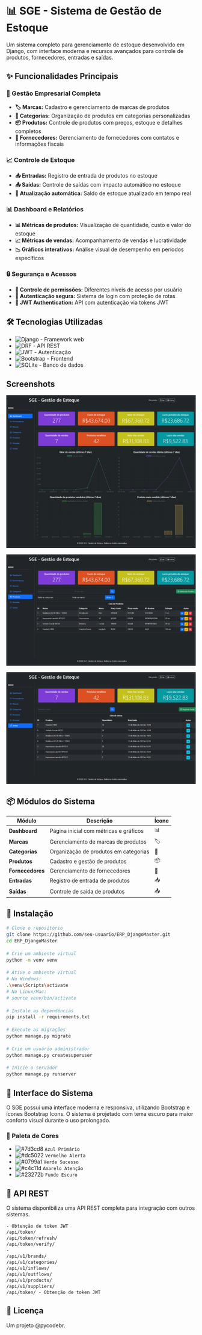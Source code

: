 # 📊 SGE - Sistema de Gestão de Estoque


Um sistema completo para gerenciamento de estoque desenvolvido em Django, com interface moderna e recursos avançados para controle de produtos, fornecedores, entradas e saídas.

## ✨ Funcionalidades Principais

### 🏢 Gestão Empresarial Completa
- **🏷️ Marcas:** Cadastro e gerenciamento de marcas de produtos
- **📁 Categorias:** Organização de produtos em categorias personalizadas
- **📦 Produtos:** Controle de produtos com preços, estoque e detalhes completos
- **🚚 Fornecedores:** Gerenciamento de fornecedores com contatos e informações fiscais

### 📈 Controle de Estoque
- **📥 Entradas:** Registro de entrada de produtos no estoque
- **📤 Saídas:** Controle de saídas com impacto automático no estoque
- **🔄 Atualização automática:** Saldo de estoque atualizado em tempo real

### 📊 Dashboard e Relatórios
- **📊 Métricas de produtos:** Visualização de quantidade, custo e valor do estoque
- **📈 Métricas de vendas:** Acompanhamento de vendas e lucratividade
- **📉 Gráficos interativos:** Análise visual de desempenho em períodos específicos

### 🔒 Segurança e Acessos
- **👤 Controle de permissões:** Diferentes níveis de acesso por usuário
- **🔐 Autenticação segura:** Sistema de login com proteção de rotas
- **🔄 JWT Authentication:** API com autenticação via tokens JWT

## 🛠️ Tecnologias Utilizadas

- ![Django](https://img.shields.io/badge/Django-5.2.1-092E20?style=flat-square&logo=django) - Framework web
- ![DRF](https://img.shields.io/badge/Django%20Rest%20Framework-3.16.0-ff1709?style=flat-square&logo=django) - API REST
- ![JWT](https://img.shields.io/badge/JWT-2.9.0-000000?style=flat-square&logo=json-web-tokens) - Autenticação
- ![Bootstrap](https://img.shields.io/badge/Bootstrap-5.3-7952B3?style=flat-square&logo=bootstrap) - Frontend
- ![SQLite](https://img.shields.io/badge/SQLite-3-003B57?style=flat-square&logo=sqlite) - Banco de dados

## Screenshots

![Dashboard do SGE](./_screenshots/1.jpeg)

![Gestão de Produtos](./_screenshots/2.jpeg)

![Controle de Estoque](./_screenshots/3.jpeg)


## 📦 Módulos do Sistema

| Módulo | Descrição | Ícone |
|--------|-----------|-------|
| **Dashboard** | Página inicial com métricas e gráficos | 📊 |
| **Marcas** | Gerenciamento de marcas de produtos | 🏷️ |
| **Categorias** | Organização de produtos em categorias | 📁 |
| **Produtos** | Cadastro e gestão de produtos | 📦 |
| **Fornecedores** | Gerenciamento de fornecedores | 🚚 |
| **Entradas** | Registro de entrada de produtos | 📥 |
| **Saídas** | Controle de saída de produtos | 📤 |

## 🚀 Instalação

```bash
# Clone o repositório
git clone https://github.com/seu-usuario/ERP_DjangoMaster.git
cd ERP_DjangoMaster

# Crie um ambiente virtual
python -m venv venv

# Ative o ambiente virtual
# No Windows:
.\venv\Scripts\activate
# No Linux/Mac:
# source venv/bin/activate

# Instale as dependências
pip install -r requirements.txt

# Execute as migrações
python manage.py migrate

# Crie um usuário administrador
python manage.py createsuperuser

# Inicie o servidor
python manage.py runserver
```

## 📱 Interface do Sistema

O SGE possui uma interface moderna e responsiva, utilizando Bootstrap e ícones Bootstrap Icons. O sistema é projetado com tema escuro para maior conforto visual durante o uso prolongado.

### 🎨 Paleta de Cores
- ![#7d3cd8](https://placehold.co/15x15/7d3cd8/7d3cd8.png) `Azul Primário`
- ![#dc5022](https://placehold.co/15x15/dc5022/dc5022.png) `Vermelho Alerta`
- ![#0799a1](https://placehold.co/15x15/0799a1/0799a1.png) `Verde Sucesso`
- ![#c4c11d](https://placehold.co/15x15/c4c11d/c4c11d.png) `Amarelo Atenção`
- ![#23272b](https://placehold.co/15x15/23272b/23272b.png) `Fundo Escuro`

## 🔌 API REST

O sistema disponibiliza uma API REST completa para integração com outros sistemas.

``` Rotas da API
- Obtenção de token JWT
/api/token/
/api/token/refresh/
/api/token/verify/
-
/api/v1/brands/
/api/v1/categories/
/api/v1/inflows/
/api/v1/outflows/
/api/v1/products/
/api/v1/suppliers/
/api/token/ - Obtenção de token JWT
```

## 📝 Licença

Um projeto @pycodebr.